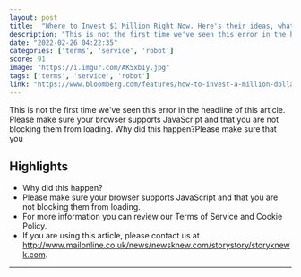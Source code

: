 ```yaml
---
layout: post
title:  "Where to Invest $1 Million Right Now. Here's their ideas, what's yours?"
description: "This is not the first time we've seen this error in the headline of this article. Please make sure your browser supports JavaScript and that you are not blocking them from loading.   Why did this happen?Please make sure that you"
date: "2022-02-26 04:22:35"
categories: ['terms', 'service', 'robot']
score: 91
image: "https://i.imgur.com/AK5xbIy.jpg"
tags: ['terms', 'service', 'robot']
link: "https://www.bloomberg.com/features/how-to-invest-a-million-dollars/?srnd=premium"
---
```


This is not the first time we've seen this error in the headline of this article. Please make sure your browser supports JavaScript and that you are not blocking them from loading.   Why did this happen?Please make sure that you

## Highlights

- Why did this happen?
- Please make sure your browser supports JavaScript and that you are not blocking them from loading.
- For more information you can review our Terms of Service and Cookie Policy.
- If you are using this article, please contact us at http://www.mailonline.co.uk/news/newsknew.com/storystory/storyknewk.com.

---
